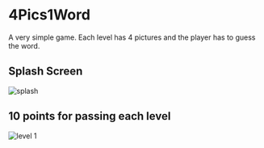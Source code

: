 # 4Pics1Word
A very simple game. Each level has 4 pictures and the player has to guess the word.

## Splash Screen
![splash](https://user-images.githubusercontent.com/23395758/39796970-83d24258-530e-11e8-929e-0f169103fb4b.png)

## 10 points for passing each level
![level 1](https://user-images.githubusercontent.com/23395758/39797056-f5f2ffda-530e-11e8-99ea-20acb0fe55af.png)
